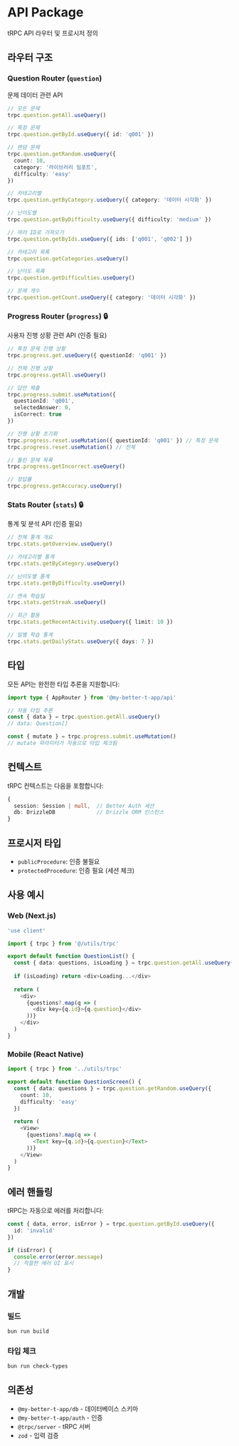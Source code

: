 # API Package

tRPC API 라우터 및 프로시저 정의

## 라우터 구조

### Question Router (`question`)
문제 데이터 관련 API

```typescript
// 모든 문제
trpc.question.getAll.useQuery()

// 특정 문제
trpc.question.getById.useQuery({ id: 'q001' })

// 랜덤 문제
trpc.question.getRandom.useQuery({ 
  count: 10, 
  category: '라이브러리 임포트',
  difficulty: 'easy'
})

// 카테고리별
trpc.question.getByCategory.useQuery({ category: '데이터 시각화' })

// 난이도별
trpc.question.getByDifficulty.useQuery({ difficulty: 'medium' })

// 여러 ID로 가져오기
trpc.question.getByIds.useQuery({ ids: ['q001', 'q002'] })

// 카테고리 목록
trpc.question.getCategories.useQuery()

// 난이도 목록
trpc.question.getDifficulties.useQuery()

// 문제 개수
trpc.question.getCount.useQuery({ category: '데이터 시각화' })
```

### Progress Router (`progress`) 🔒
사용자 진행 상황 관련 API (인증 필요)

```typescript
// 특정 문제 진행 상황
trpc.progress.get.useQuery({ questionId: 'q001' })

// 전체 진행 상황
trpc.progress.getAll.useQuery()

// 답안 제출
trpc.progress.submit.useMutation({
  questionId: 'q001',
  selectedAnswer: 0,
  isCorrect: true
})

// 진행 상황 초기화
trpc.progress.reset.useMutation({ questionId: 'q001' }) // 특정 문제
trpc.progress.reset.useMutation() // 전체

// 틀린 문제 목록
trpc.progress.getIncorrect.useQuery()

// 정답률
trpc.progress.getAccuracy.useQuery()
```

### Stats Router (`stats`) 🔒
통계 및 분석 API (인증 필요)

```typescript
// 전체 통계 개요
trpc.stats.getOverview.useQuery()

// 카테고리별 통계
trpc.stats.getByCategory.useQuery()

// 난이도별 통계
trpc.stats.getByDifficulty.useQuery()

// 연속 학습일
trpc.stats.getStreak.useQuery()

// 최근 활동
trpc.stats.getRecentActivity.useQuery({ limit: 10 })

// 일별 학습 통계
trpc.stats.getDailyStats.useQuery({ days: 7 })
```

## 타입

모든 API는 완전한 타입 추론을 지원합니다:

```typescript
import type { AppRouter } from '@my-better-t-app/api'

// 자동 타입 추론
const { data } = trpc.question.getAll.useQuery()
// data: Question[]

const { mutate } = trpc.progress.submit.useMutation()
// mutate 파라미터가 자동으로 타입 체크됨
```

## 컨텍스트

tRPC 컨텍스트는 다음을 포함합니다:

```typescript
{
  session: Session | null,  // Better Auth 세션
  db: DrizzleDB             // Drizzle ORM 인스턴스
}
```

## 프로시저 타입

- `publicProcedure`: 인증 불필요
- `protectedProcedure`: 인증 필요 (세션 체크)

## 사용 예시

### Web (Next.js)

```typescript
'use client'

import { trpc } from '@/utils/trpc'

export default function QuestionList() {
  const { data: questions, isLoading } = trpc.question.getAll.useQuery()
  
  if (isLoading) return <div>Loading...</div>
  
  return (
    <div>
      {questions?.map(q => (
        <div key={q.id}>{q.question}</div>
      ))}
    </div>
  )
}
```

### Mobile (React Native)

```typescript
import { trpc } from '../utils/trpc'

export default function QuestionScreen() {
  const { data: questions } = trpc.question.getRandom.useQuery({
    count: 10,
    difficulty: 'easy'
  })
  
  return (
    <View>
      {questions?.map(q => (
        <Text key={q.id}>{q.question}</Text>
      ))}
    </View>
  )
}
```

## 에러 핸들링

tRPC는 자동으로 에러를 처리합니다:

```typescript
const { data, error, isError } = trpc.question.getById.useQuery({ 
  id: 'invalid' 
})

if (isError) {
  console.error(error.message)
  // 적절한 에러 UI 표시
}
```

## 개발

### 빌드

```bash
bun run build
```

### 타입 체크

```bash
bun run check-types
```

## 의존성

- `@my-better-t-app/db` - 데이터베이스 스키마
- `@my-better-t-app/auth` - 인증
- `@trpc/server` - tRPC 서버
- `zod` - 입력 검증




